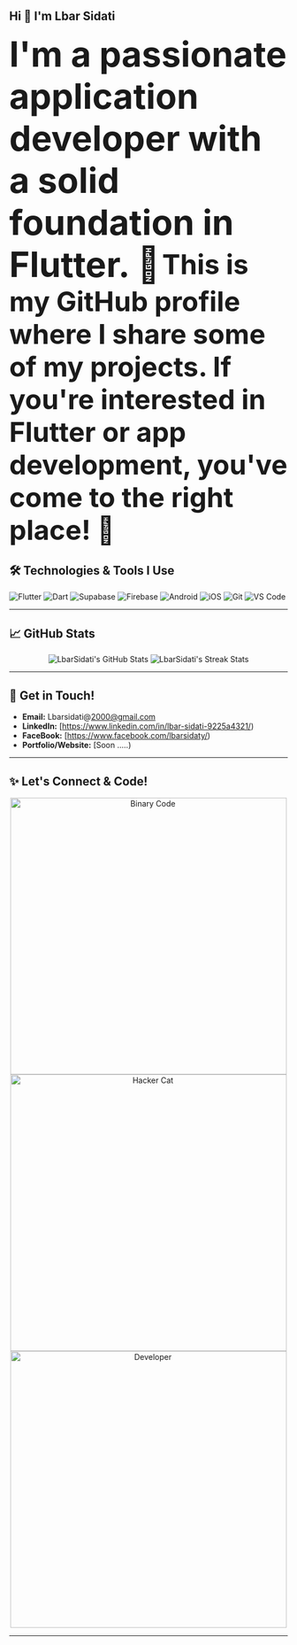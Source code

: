  ## Hi 👋 I'm Lbar Sidati

<strong style="font-size: 4.5em; vertical-align: middle;">I'm a passionate application developer with a solid foundation in Flutter. 📱</strong>
<strong style="font-size: 3.5em; vertical-align: middle;">This is my GitHub profile where I share some of my projects. If you're interested in Flutter or app development, you've come to the right place! 📱</strong>



## 🛠️ Technologies & Tools I Use

![Flutter](https://img.shields.io/badge/Flutter-02569B?style=for-the-badge&logo=flutter&logoColor=white)
![Dart](https://img.shields.io/badge/Dart-0175C2?style=for-the-badge&logo=dart&logoColor=white)
![Supabase](https://img.shields.io/badge/Supabase-181818?style=for-the-badge&logo=supabase&logoColor=white) 
![Firebase](https://img.shields.io/badge/Firebase-FFCA28?style=for-the-badge&logo=firebase&logoColor=black)
![Android](https://img.shields.io/badge/Android-3DDC84?style=for-the-badge&logo=android&logoColor=white)
![iOS](https://img.shields.io/badge/iOS-000000?style=for-the-badge&logo=apple&logoColor=white)
![Git](https://img.shields.io/badge/Git-F05032?style=for-the-badge&logo=git&logoColor=white)
![VS Code](https://img.shields.io/badge/VS%20Code-007ACC?style=for-the-badge&logo=visual-studio-code&logoColor=white)

---

## 📈 GitHub Stats

<div align="center">
  <img src="https://github-readme-stats.vercel.app/api?username=LbarSidati&show_icons=true&theme=radical&hide_border=true" alt="LbarSidati's GitHub Stats" />
  <img src="https://github-readme-streak-stats.herokuapp.com/?user=LbarSidati&theme=dark&hide_border=true" alt="LbarSidati's Streak Stats" />
</div>

---

## 📧 Get in Touch!

* **Email:** Lbarsidati@2000@gmail.com
* **LinkedIn:** [https://www.linkedin.com/in/lbar-sidati-9225a4321/)
* **FaceBook:** [https://www.facebook.com/lbarsidaty/)
* **Portfolio/Website:** [Soon .....)

---

## ✨ Let's Connect & Code!

<div align="center">
  <img src="https://media.giphy.com/media/v1.Y2lkPTc5MGI3NjExOHI1OHZ5bmx4YjRjcjZnb21kNzQ3d25wZm14aDNrdDczMW1kYjZpbiZlcD12MV9pbnRlcm5hbF9naWZfYnlfaWQmY3Q9Zw/qgM4j7uJ69Kx7cQ8Sj/giphy.gif" alt="Binary Code" width="500"/>
  <img src="https://media.giphy.com/media/v1.Y2lkPTc5MGI3NjExZ2p1NnY5N2J0YzV1YjV3bHk5Zml6Nnl5MzdvZjA5b3N6MWUwaG50MiZlcD12MV9pbnRlcm5hbF9naWZfYnlfaWQmY3Q9Zw/kFLhP9K9Q3v24t1G1N/giphy.gif" alt="Hacker Cat" width="500"/>
  <img src="https://media.giphy.com/media/v1.Y2lkPTc5MGI3NjExbDVjOGZ4eDk5c292ZDNnbGZ3dG5nZ3M3Zmt5bmV5cW51eWVsOWE1bCZlcD12MV9pbnRlcm5hbF9naWZfYnlfaWQmY3Q9Zw/xTglO32XJzTf16S0tq/giphy.gif" alt="Developer" width="500"/>
</div>

---
